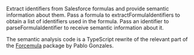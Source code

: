 Extract identifiers from Salesforce formulas and provide semantic information about them.
Pass a formula to extractFormulaIdentifiers to obtain a list of identifiers used in the formula.
Pass an identifier to parseFormulaIdentifier to receive semantic information about it.

The semantic analysis code is a TypeScript rewrite of the relevant part of the [Forcemula](https://github.com/pgonzaleznetwork/forcemula) package by Pablo Gonzales.
